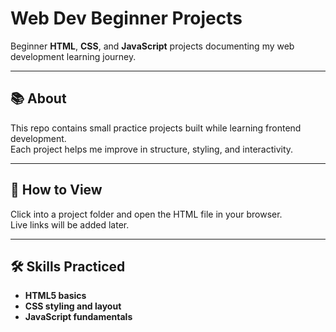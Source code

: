 # Web Dev Beginner Projects

Beginner **HTML**, **CSS**, and **JavaScript** projects documenting my web development learning journey.

---

## 📚 About
This repo contains small practice projects built while learning frontend development.  
Each project helps me improve in structure, styling, and interactivity.

---

## 🚀 How to View
Click into a project folder and open the HTML file in your browser.  
Live links will be added later.

---

## 🛠 Skills Practiced
- **HTML5 basics**  
- **CSS styling and layout**  
- **JavaScript fundamentals**
